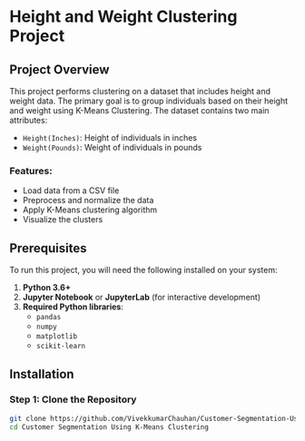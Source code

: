 # Height and Weight Clustering Project

## Project Overview
This project performs clustering on a dataset that includes height and weight data. The primary goal is to group individuals based on their height and weight using K-Means Clustering. The dataset contains two main attributes:
- `Height(Inches)`: Height of individuals in inches
- `Weight(Pounds)`: Weight of individuals in pounds

### Features:
- Load data from a CSV file
- Preprocess and normalize the data
- Apply K-Means clustering algorithm
- Visualize the clusters

## Prerequisites

To run this project, you will need the following installed on your system:

1. **Python 3.6+**
2. **Jupyter Notebook** or **JupyterLab** (for interactive development)
3. **Required Python libraries**:
    - `pandas`
    - `numpy`
    - `matplotlib`
    - `scikit-learn`

## Installation

### Step 1: Clone the Repository
```bash
git clone https://github.com/VivekkumarChauhan/Customer-Segmentation-Using-K-Means-Clustering.git
cd Customer Segmentation Using K-Means Clustering

